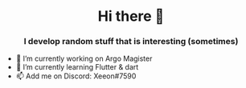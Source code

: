 <h1 align="center">Hi there 👋</h1>

<h3 align="center">I develop random stuff that is interesting (sometimes)</h3>

- 🔭 I’m currently working on Argo Magister
- 🌱 I’m currently learning Flutter & dart
- 📫 Add me on Discord: Xeeon#7590
